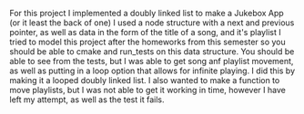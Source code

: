 For this project I implemented a doubly linked list to make a Jukebox App (or it least the back of one)
I used a node structure with a next and previous pointer, as well as data in the form of the title of a song, and it's playlist
I tried to model this project after the homeworks from this semester so you should be able to cmake and run_tests on this data structure.
You should be able to see from the tests, but I was able to get song anf playlist movement, as well as putting in a loop option that allows for infinite playing. I did this by making it a looped doubly linked list.
I also wanted to make a function to move playlists, but I was not able to get it working in time, however I have left my attempt, as well as the test it fails.